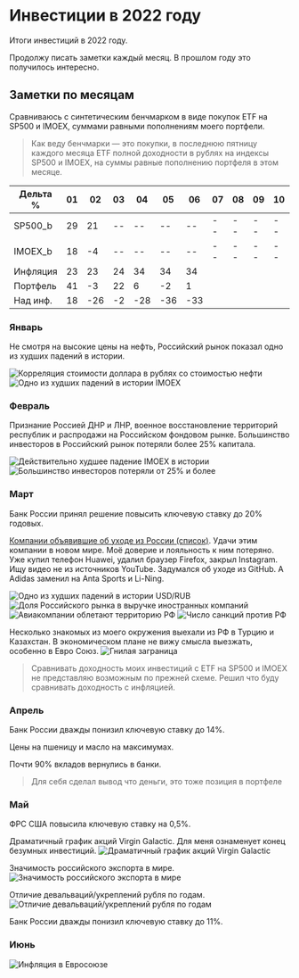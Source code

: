 # Инвестиции в 2022 году

Итоги инвестиций в 2022 году.

Продолжу писать заметки каждый месяц. В прошлом году это получилось интересно.

## Заметки по месяцам

Сравниваюсь с синтетическим бенчмарком в виде покупок ETF на SP500 и IMOEX, суммами равными пополнениям моего портфели.

> Как веду бенчмарки — это покупки, в последнюю пятницу каждого месяца ETF полной доходности в рублях на индексы SP500 и IMOEX, на суммы равные пополнению портфеля в этом месяце.

| Дельта %  | 01 | 02 | 03 | 04 | 05 | 06 | 07 | 08 | 09 | 10 | 11 | 12 |
|-----------|----|----|----|----|----|----|----|----|----|----|----|----|
| SP500_b	| 29 | 21 | -- | -- | -- | -- | -- | -- | -- | -- | -- | -- |
| IMOEX_b	| 18 | -4 | -- | -- | -- | -- | -- | -- | -- | -- | -- | -- |
| Инфляция	| 23 | 23 | 24 | 34 | 34 | 34 |    |    |    |    |    |    |
| Портфель	| 41 | -3 | 22 | 6  | -2 | 1  |    |    |    |    |    |    |
| Над инф.	| 18 | -26| -2 |-28 |-36 |-33 |    |    |    |    |    |    |

### Январь

Не смотря на высокие цены на нефть, Российский рынок показал одно из худших падений в истории.

![Корреляция стоимости доллара в рублях со стоимостью нефти](01_1.jpg)
![Одно из худших падений в истории IMOEX](01_2.jpg)

### Февраль

Признание Россией ДНР и ЛНР, военное восстановление территорий республик и распродажи на Российском фондовом рынке. Большинство инвесторов в Российский рынок потеряли более 25% капитала.

![Действительно худшее падение IMOEX в истории](02_1.jpg)
![Большинство инвесторов потеряли от 25% и более](02_2.jpg)

### Март

Банк России принял решение повысить ключевую ставку до 20% годовых.

[Компании объявившие об уходе из России (список)](https://www.sravni.ru/novost/2022/3/29/opublikovan-spisok-inostrannyh-kompanij-kotorye-ushli-iz-rossii/).
Удачи этим компании в новом мире. Моё доверие и лояльность к ним потеряно. Уже купил телефон Huawei, удалил браузер Firefox, закрыл Instagram. Ищу видео не из источников YouTube. Задумался об уходе из GitHub. А Adidas заменил на Anta Sports и Li-Ning.

![Одно из худших падений в истории USD/RUB](03_1.jpg)
![Доля Российского рынка в выручке иностранных компаний](03_2.jpg)
![Авиакомпании облетают территорию РФ](03_3.jpg)
![Число санкций против РФ](03_4.jpg)

Несколько знакомых из моего окружения выехали из РФ в Турцию и Казахстан. В экономическом плане не вижу смысла выезжать, особенно в Евро Союз.
![Гнилая заграница](03_5.jpg)

> Сравнивать доходность моих инвестиций с ETF на SP500 и IMOEX не представляю возможным по прежней схеме. Решил что буду сравнивать доходность с инфляцией.


### Апрель

Банк России дважды понизил ключевую ставку до 14%.

Цены на пшеницу и масло на максимумах.

Почти 90% вкладов вернулись в банки.

> Для себя сделал вывод что деньги, это тоже позиция в портфеле

### Май

ФРС США повысила ключевую ставку на 0,5%.

Драматичный график акций Virgin Galactic. Для меня ознаменует конец безумных инвестиций.
![Драматичный график акций Virgin Galactic](05_1.jpg)

Значимость российского экспорта в мире.
![Значимость российского экспорта в мире](05_2.jpg)

Отличие девальваций/укреплений рубля по годам.
![Отличие девальваций/укреплений рубля по годам](05_3.jpg)

Банк России дважды понизил ключевую ставку до 11%.

### Июнь

![Инфляция в Евросоюзе](06_1.jpg)
